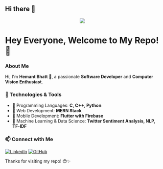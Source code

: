 ## Hi there 👋

<!--
**officialhemant511/officialhemant511** is a ✨ _special_ ✨ repository because its `README.md` (this file) appears on your GitHub profile.

Here are some ideas to get you started:

- 🔭 I’m currently working on ...
- 🌱 I’m currently learning ...
- 👯 I’m looking to collaborate on ...
- 🤔 I’m looking for help with ...
- 💬 Ask me about ...
- 📫 How to reach me: ...
- 😄 Pronouns: ...
- ⚡ Fun fact: ...
-->
<p align='center'>
    <img src="https://capsule-render.vercel.app/api?type=waving&color=auto&height=300&section=header&text=Hey%20Everyone&fontSize=90&animation=fadeIn&fontAlignY=38&desc=Decorate%20GitHub%20Profile%20or%20any%20Repo%20like%20me!&descAlignY=51&descAlign=62"/>
</p>

# Hey Everyone, Welcome to My Repo! 🚀

### About Me
Hi, I'm **Hemant Bhatt** 👋, a passionate **Software Developer** and **Computer Vision Enthusiast**.

### 🚀 Technologies & Tools
- 🔹 Programming Languages: **C, C++, Python**
- 🔹 Web Development: **MERN Stack**
- 🔹 Mobile Development: **Flutter with Firebase**
- 🔹 Machine Learning & Data Science: **Twitter Sentiment Analysis, NLP, TF-IDF**

### 📫 Connect with Me
[![LinkedIn](https://img.shields.io/badge/LinkedIn-%230077B5.svg?style=for-the-badge&logo=linkedin&logoColor=white)](https://www.linkedin.com/in/your-profile)
[![GitHub](https://img.shields.io/badge/GitHub-%2312100E.svg?style=for-the-badge&logo=github&logoColor=white)](https://github.com/your-username)

Thanks for visiting my repo! 😊✨

